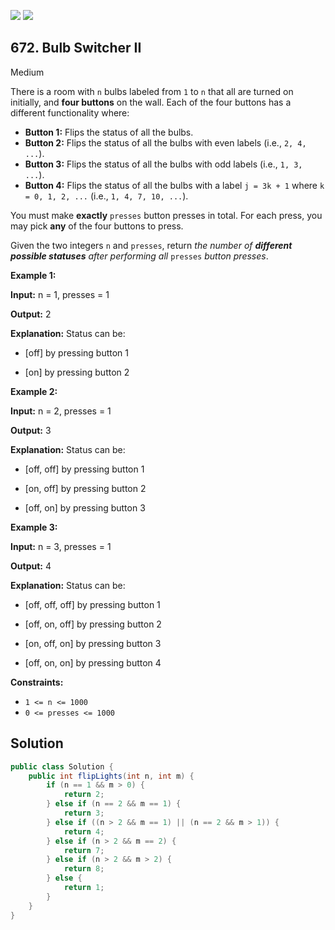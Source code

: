 [![](https://img.shields.io/github/stars/javadev/LeetCode-in-Java?label=Stars&style=flat-square)](https://github.com/javadev/LeetCode-in-Java)
[![](https://img.shields.io/github/forks/javadev/LeetCode-in-Java?label=Fork%20me%20on%20GitHub%20&style=flat-square)](https://github.com/javadev/LeetCode-in-Java/fork)

## 672\. Bulb Switcher II

Medium

There is a room with `n` bulbs labeled from `1` to `n` that all are turned on initially, and **four buttons** on the wall. Each of the four buttons has a different functionality where:

*   **Button 1:** Flips the status of all the bulbs.
*   **Button 2:** Flips the status of all the bulbs with even labels (i.e., `2, 4, ...`).
*   **Button 3:** Flips the status of all the bulbs with odd labels (i.e., `1, 3, ...`).
*   **Button 4:** Flips the status of all the bulbs with a label `j = 3k + 1` where `k = 0, 1, 2, ...` (i.e., `1, 4, 7, 10, ...`).

You must make **exactly** `presses` button presses in total. For each press, you may pick **any** of the four buttons to press.

Given the two integers `n` and `presses`, return _the number of **different possible statuses** after performing all_ `presses` _button presses_.

**Example 1:**

**Input:** n = 1, presses = 1

**Output:** 2

**Explanation:** Status can be: 

- \[off] by pressing button 1 

- \[on] by pressing button 2

**Example 2:**

**Input:** n = 2, presses = 1

**Output:** 3

**Explanation:** Status can be: 

- \[off, off] by pressing button 1 

- \[on, off] by pressing button 2 

- \[off, on] by pressing button 3

**Example 3:**

**Input:** n = 3, presses = 1

**Output:** 4

**Explanation:** Status can be: 

- \[off, off, off] by pressing button 1 

- \[off, on, off] by pressing button 2 

- \[on, off, on] by pressing button 3 

- \[off, on, on] by pressing button 4

**Constraints:**

*   `1 <= n <= 1000`
*   `0 <= presses <= 1000`

## Solution

```java
public class Solution {
    public int flipLights(int n, int m) {
        if (n == 1 && m > 0) {
            return 2;
        } else if (n == 2 && m == 1) {
            return 3;
        } else if ((n > 2 && m == 1) || (n == 2 && m > 1)) {
            return 4;
        } else if (n > 2 && m == 2) {
            return 7;
        } else if (n > 2 && m > 2) {
            return 8;
        } else {
            return 1;
        }
    }
}
```